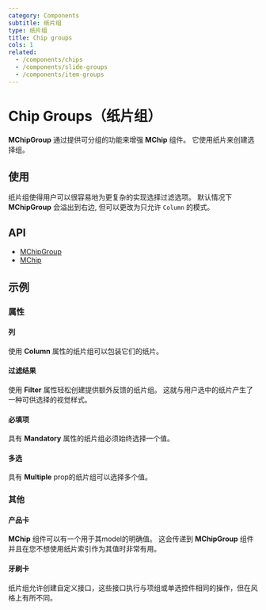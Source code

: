 ```yaml
---
category: Components
subtitle: 纸片组
type: 纸片组
title: Chip groups
cols: 1
related:
  - /components/chips
  - /components/slide-groups
  - /components/item-groups
---
```


# Chip Groups（纸片组）

**MChipGroup** 通过提供可分组的功能来增强 **MChip** 组件。 它使用纸片来创建选择组。

## 使用

纸片组使得用户可以很容易地为更复杂的实现选择过滤选项。 默认情况下 **MChipGroup** 会溢出到右边, 但可以更改为只允许 `Column` 的模式。

<chip-groups-usage></chip-groups-usage>

## API

- [MChipGroup](/api/MChipGroup)
- [MChip](/api/MChip)

## 示例

### 属性

#### 列

使用 **Column** 属性的纸片组可以包装它们的纸片。

<example file="" />

#### 过滤结果

使用 **Filter** 属性轻松创建提供额外反馈的纸片组。 这就与用户选中的纸片产生了一种可供选择的视觉样式。

<example file="" />

#### 必填项

具有 **Mandatory** 属性的纸片组必须始终选择一个值。

<example file="" />

#### 多选

具有 **Multiple** prop的纸片组可以选择多个值。

<example file="" />

### 其他

#### 产品卡

**MChip** 组件可以有一个用于其model的明确值。 这会传递到 **MChipGroup** 组件并且在您不想使用纸片索引作为其值时非常有用。

<example file="" />

#### 牙刷卡

纸片组允许创建自定义接口，这些接口执行与项组或单选控件相同的操作，但在风格上有所不同。

<example file="" />